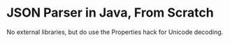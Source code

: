 # JSON Parser in Java, From Scratch

No external libraries, but do use the Properties hack
for Unicode decoding.

